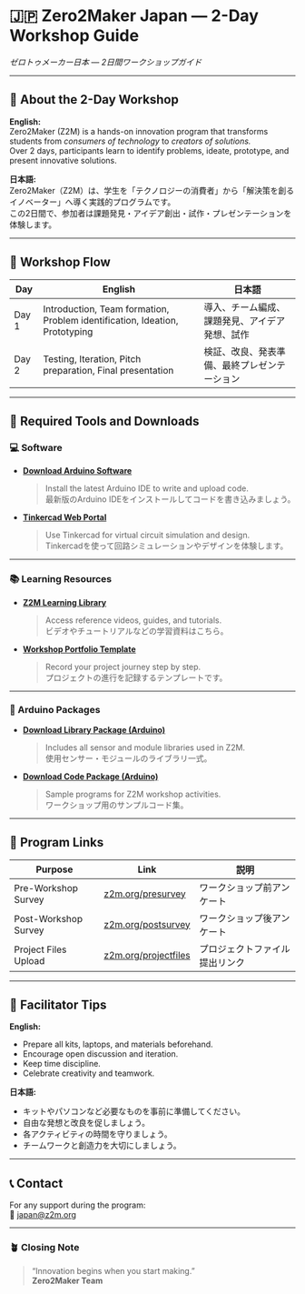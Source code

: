 # 🇯🇵 Zero2Maker Japan — 2-Day Workshop Guide  
*ゼロトゥメーカー日本 — 2日間ワークショップガイド*

---

## 🧭 About the 2-Day Workshop  
**English:**  
Zero2Maker (Z2M) is a hands-on innovation program that transforms students from *consumers of technology* to *creators of solutions.*  
Over 2 days, participants learn to identify problems, ideate, prototype, and present innovative solutions.

**日本語:**  
Zero2Maker（Z2M）は、学生を「テクノロジーの消費者」から「解決策を創るイノベーター」へ導く実践的プログラムです。  
この2日間で、参加者は課題発見・アイデア創出・試作・プレゼンテーションを体験します。

---

## 📅 Workshop Flow  
| Day | English | 日本語 |
|-----|----------|--------|
| Day 1 | Introduction, Team formation, Problem identification, Ideation, Prototyping | 導入、チーム編成、課題発見、アイデア発想、試作 |
| Day 2 | Testing, Iteration, Pitch preparation, Final presentation | 検証、改良、発表準備、最終プレゼンテーション |

---

## 🧰 Required Tools and Downloads  

### 💻 Software  
- [**Download Arduino Software**](#)  
  > Install the latest Arduino IDE to write and upload code.  
  > 最新版のArduino IDEをインストールしてコードを書き込みましょう。

- [**Tinkercad Web Portal**](https://www.tinkercad.com)  
  > Use Tinkercad for virtual circuit simulation and design.  
  > Tinkercadを使って回路シミュレーションやデザインを体験します。

---

### 📚 Learning Resources  
- [**Z2M Learning Library**](https://z2m.org/library)  
  > Access reference videos, guides, and tutorials.  
  > ビデオやチュートリアルなどの学習資料はこちら。

- [**Workshop Portfolio Template**](#)  
  > Record your project journey step by step.  
  > プロジェクトの進行を記録するテンプレートです。

---

### 💾 Arduino Packages  
- [**Download Library Package (Arduino)**](#)  
  > Includes all sensor and module libraries used in Z2M.  
  > 使用センサー・モジュールのライブラリ一式。

- [**Download Code Package (Arduino)**](#)  
  > Sample programs for Z2M workshop activities.  
  > ワークショップ用のサンプルコード集。

---

## 🔗 Program Links  
| Purpose | Link | 説明 |
|----------|------|------|
| Pre-Workshop Survey | [z2m.org/presurvey](https://z2m.org/presurvey) | ワークショップ前アンケート |
| Post-Workshop Survey | [z2m.org/postsurvey](https://z2m.org/postsurvey) | ワークショップ後アンケート |
| Project Files Upload | [z2m.org/projectfiles](https://z2m.org/projectfiles) | プロジェクトファイル提出リンク |

---

## 🧭 Facilitator Tips  
**English:**  
- Prepare all kits, laptops, and materials beforehand.  
- Encourage open discussion and iteration.  
- Keep time discipline.  
- Celebrate creativity and teamwork.

**日本語:**  
- キットやパソコンなど必要なものを事前に準備してください。  
- 自由な発想と改良を促しましょう。  
- 各アクティビティの時間を守りましょう。  
- チームワークと創造力を大切にしましょう。

---

## 📞 Contact  
For any support during the program:  
📧 japan@z2m.org  

---

### 🪴 Closing Note  
> “Innovation begins when you start making.”  
> **Zero2Maker Team**
